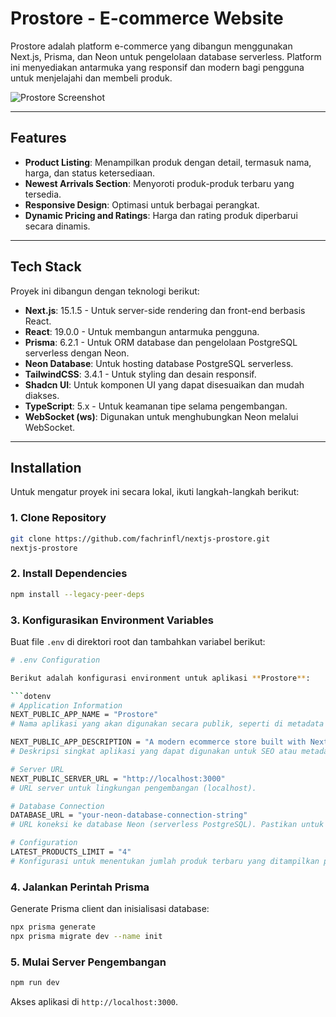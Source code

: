 # Prostore - E-commerce Website

Prostore adalah platform e-commerce yang dibangun menggunakan Next.js, Prisma, dan Neon untuk pengelolaan database serverless. Platform ini menyediakan antarmuka yang responsif dan modern bagi pengguna untuk menjelajahi dan membeli produk.

![Prostore Screenshot](https://github.com/user-attachments/assets/1fa676e1-6d53-48a9-a787-cfabe738d3ea)

---

## Features

- **Product Listing**: Menampilkan produk dengan detail, termasuk nama, harga, dan status ketersediaan.
- **Newest Arrivals Section**: Menyoroti produk-produk terbaru yang tersedia.
- **Responsive Design**: Optimasi untuk berbagai perangkat.
- **Dynamic Pricing and Ratings**: Harga dan rating produk diperbarui secara dinamis.

---

## Tech Stack

Proyek ini dibangun dengan teknologi berikut:

- **Next.js**: 15.1.5 - Untuk server-side rendering dan front-end berbasis React.
- **React**: 19.0.0 - Untuk membangun antarmuka pengguna.
- **Prisma**: 6.2.1 - Untuk ORM database dan pengelolaan PostgreSQL serverless dengan Neon.
- **Neon Database**: Untuk hosting database PostgreSQL serverless.
- **TailwindCSS**: 3.4.1 - Untuk styling dan desain responsif.
- **Shadcn UI**: Untuk komponen UI yang dapat disesuaikan dan mudah diakses.
- **TypeScript**: 5.x - Untuk keamanan tipe selama pengembangan.
- **WebSocket (ws)**: Digunakan untuk menghubungkan Neon melalui WebSocket.

---

## Installation

Untuk mengatur proyek ini secara lokal, ikuti langkah-langkah berikut:

### 1. Clone Repository

```bash
git clone https://github.com/fachrinfl/nextjs-prostore.git
nextjs-prostore
```

### 2. Install Dependencies

```bash
npm install --legacy-peer-deps
```

### 3. Konfigurasikan Environment Variables

Buat file `.env` di direktori root dan tambahkan variabel berikut:

```bash
# .env Configuration

Berikut adalah konfigurasi environment untuk aplikasi **Prostore**:

```dotenv
# Application Information
NEXT_PUBLIC_APP_NAME = "Prostore" 
# Nama aplikasi yang akan digunakan secara publik, seperti di metadata atau tampilan front-end.

NEXT_PUBLIC_APP_DESCRIPTION = "A modern ecommerce store built with Next.js" 
# Deskripsi singkat aplikasi yang dapat digunakan untuk SEO atau metadata.

# Server URL
NEXT_PUBLIC_SERVER_URL = "http://localhost:3000" 
# URL server untuk lingkungan pengembangan (localhost).

# Database Connection
DATABASE_URL = "your-neon-database-connection-string" 
# URL koneksi ke database Neon (serverless PostgreSQL). Pastikan untuk mengganti kredensial ini di lingkungan produksi.

# Configuration
LATEST_PRODUCTS_LIMIT = "4" 
# Konfigurasi untuk menentukan jumlah produk terbaru yang ditampilkan pada halaman utama.
```

### 4. Jalankan Perintah Prisma

Generate Prisma client dan inisialisasi database:

```bash
npx prisma generate
npx prisma migrate dev --name init
```

### 5. Mulai Server Pengembangan

```bash
npm run dev
```

Akses aplikasi di `http://localhost:3000`.


